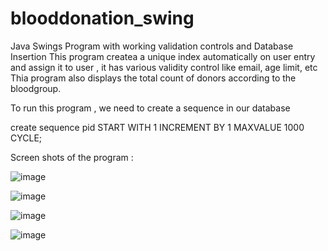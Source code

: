 # blooddonation_swing
Java Swings Program with working validation controls and Database Insertion
This program createa a unique index automatically on user entry and assign it to user , it has various validity control like email, age limit, etc
Thia program also displays the total count of donors according to the bloodgroup.

To run this program , we need to create a sequence in our database 

create sequence pid
START WITH 1
INCREMENT BY 1
MAXVALUE 1000
CYCLE;

Screen shots of the program : 


![image](https://github.com/unofficialmohit/blooddonation_swing/assets/123811704/0c18cebe-7431-45c7-899f-d71d27d3bc19)


![image](https://github.com/unofficialmohit/blooddonation_swing/assets/123811704/21cb576d-3dd7-4bd1-88e2-02729d5f25dc)


![image](https://github.com/unofficialmohit/blooddonation_swing/assets/123811704/dd5470bd-ff05-4f6f-8bd3-640d6b98ef20)


![image](https://github.com/unofficialmohit/blooddonation_swing/assets/123811704/03419c09-831d-40a7-8b8b-4fc5b8160956)
